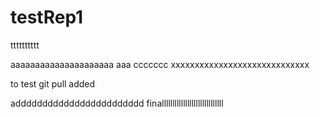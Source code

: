 # testRep1
tttttttttt

aaaaaaaaaaaaaaaaaaaaa
aaa
ccccccc
xxxxxxxxxxxxxxxxxxxxxxxxxxxxx

to test git pull added

adddddddddddddddddddddddd
finalllllllllllllllllllllllllllll
